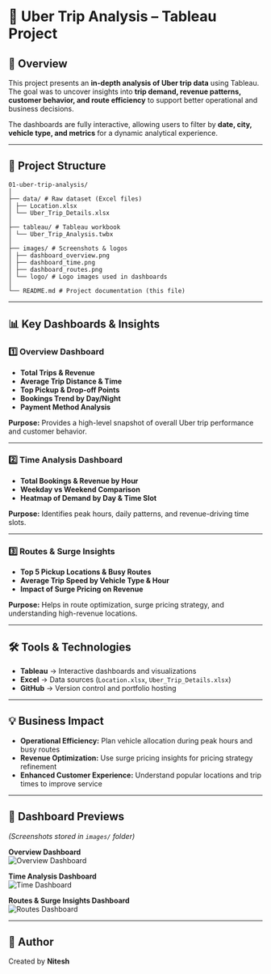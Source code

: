# 🚖 Uber Trip Analysis – Tableau Project

## 📌 Overview
This project presents an **in-depth analysis of Uber trip data** using Tableau.  
The goal was to uncover insights into **trip demand, revenue patterns, customer behavior, and route efficiency** to support better operational and business decisions.  

The dashboards are fully interactive, allowing users to filter by **date, city, vehicle type, and metrics** for a dynamic analytical experience.

---

## 📂 Project Structure
```
01-uber-trip-analysis/
│
├── data/ # Raw dataset (Excel files)
│ ├── Location.xlsx
│ └── Uber_Trip_Details.xlsx
│
├── tableau/ # Tableau workbook
│ └── Uber_Trip_Analysis.twbx
│
├── images/ # Screenshots & logos
│ ├── dashboard_overview.png
│ ├── dashboard_time.png
│ ├── dashboard_routes.png
│ └── logo/ # Logo images used in dashboards
│
└── README.md # Project documentation (this file)
```
---

## 📊 Key Dashboards & Insights

### 1️⃣ Overview Dashboard
- **Total Trips & Revenue**  
- **Average Trip Distance & Time**  
- **Top Pickup & Drop-off Points**  
- **Bookings Trend by Day/Night**  
- **Payment Method Analysis**  

**Purpose:** Provides a high-level snapshot of overall Uber trip performance and customer behavior.

---

### 2️⃣ Time Analysis Dashboard
- **Total Bookings & Revenue by Hour**  
- **Weekday vs Weekend Comparison**  
- **Heatmap of Demand by Day & Time Slot**  

**Purpose:** Identifies peak hours, daily patterns, and revenue-driving time slots.

---

### 3️⃣ Routes & Surge Insights
- **Top 5 Pickup Locations & Busy Routes**  
- **Average Trip Speed by Vehicle Type & Hour**  
- **Impact of Surge Pricing on Revenue**  

**Purpose:** Helps in route optimization, surge pricing strategy, and understanding high-revenue locations.

---

## 🛠 Tools & Technologies
- **Tableau** → Interactive dashboards and visualizations  
- **Excel** → Data sources (`Location.xlsx`, `Uber_Trip_Details.xlsx`)  
- **GitHub** → Version control and portfolio hosting  

---

## 💡 Business Impact
- **Operational Efficiency:** Plan vehicle allocation during peak hours and busy routes  
- **Revenue Optimization:** Use surge pricing insights for pricing strategy refinement  
- **Enhanced Customer Experience:** Understand popular locations and trip times to improve service  

---

## 📸 Dashboard Previews
*(Screenshots stored in `images/` folder)*  

**Overview Dashboard**  
![Overview Dashboard](images/dashboard_overview.png)

**Time Analysis Dashboard**  
![Time Dashboard](images/dashboard_time.png)

**Routes & Surge Insights Dashboard**  
![Routes Dashboard](images/dashboard_routes.png)

---

## 🙌 Author
Created by **Nitesh**

